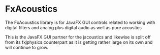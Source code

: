 # FxAcoustics

The FxAcoustics library is for JavaFX GUI controls related to working with digital filters and analog plus digital audio as well as pure acoustics

This is the JavaFX GUI partner for the jacoustics and likewise is split off from its fxjphysics counterpart as it is getting rather large on its own and will continue to grow.
